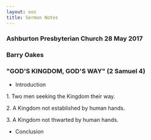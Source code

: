 ```yaml
---
layout: oos
title: Sermon Notes
---
```

### Ashburton Presbyterian Church 28 May 2017

### Barry Oakes

### "GOD'S KINGDOM, GOD'S WAY" (2 Samuel 4)

* Introduction

1\. Two men seeking the Kingdom their way.

2\. A Kingdom not established by human hands.

3\. A Kingdom not thwarted by human hands.

* Conclusion
